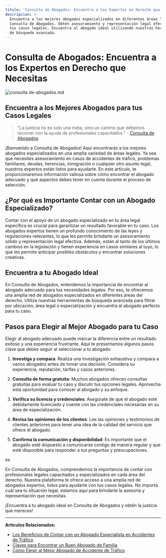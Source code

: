```yaml
---
titulo: 'Consulta de Abogados: Encuentra a los Expertos en Derecho que Necesitas'
descripcion: >-
  Encuentra a los mejores abogados especializados en diferentes áreas legales en
  Consulta de Abogados. Obtén asesoramiento y representación legal efectiva para
  tus casos legales. Encuentra al abogado ideal utilizando nuestras herramientas
  de búsqueda avanzada.
---
```


# Consulta de Abogados: Encuentra a los Expertos en Derecho que Necesitas

 ![consulta de-abogados.md](./img/consulta-de-abogados-1.webp)

## Encuentra a los Mejores Abogados para tus Casos Legales

> "La justicia no es solo una meta, sino un camino que debemos recorrer con la ayuda de profesionales capacitados." - [Consulta de Abogados](https://consultadeabogados.com)

¡Bienvenido a Consulta de Abogados! Aquí encontrarás a los mejores abogados especializados en una amplia variedad de áreas legales. Ya sea que necesites asesoramiento en casos de accidentes de tráfico, problemas familiares, deudas, herencias, inmigración o cualquier otro asunto legal, nuestros expertos están listos para ayudarte. En este artículo, te proporcionaremos información valiosa sobre cómo encontrar el abogado adecuado y qué aspectos debes tener en cuenta durante el proceso de selección.

## ¿Por qué es Importante Contar con un Abogado Especializado?

Contar con el apoyo de un abogado especializado en tu área legal específica es crucial para garantizar un resultado favorable en tu caso. Los abogados expertos tienen un profundo conocimiento de las leyes y regulaciones relevantes, lo que les permite brindarte un asesoramiento sólido y representación legal efectiva. Además, están al tanto de los últimos cambios en la legislación y tienen experiencia en casos similares al tuyo, lo que les permite anticipar posibles obstáculos y encontrar soluciones creativas.

## Encuentra a tu Abogado Ideal

En Consulta de Abogados, entendemos la importancia de encontrar al abogado adecuado para tus necesidades legales. Por eso, te ofrecemos una amplia red de abogados especializados en diferentes áreas del derecho. Utiliza nuestras herramientas de búsqueda avanzada para filtrar por ubicación, área legal o especialización y encuentra al abogado perfecto para tu caso.

## Pasos para Elegir al Mejor Abogado para tu Caso

Elegir al abogado adecuado puede marcar la diferencia entre un resultado exitoso y una experiencia frustrante. Aquí te presentamos algunos pasos clave que debes seguir al seleccionar a tu abogado:

1. **Investiga y compara**: Realiza una investigación exhaustiva y compara a varios abogados antes de tomar una decisión. Considera su experiencia, reputación, tarifas y casos anteriores.

2. **Consulta de forma gratuita**: Muchos abogados ofrecen consultas gratuitas para evaluar tu caso y discutir tus opciones legales. Aprovecha esta oportunidad para conocer al abogado y su enfoque.

3. **Verifica su licencia y credenciales**: Asegúrate de que el abogado esté debidamente licenciado y cuente con las credenciales necesarias en su área de especialización.

4. **Revisa las opiniones de los clientes**: Lee las opiniones y testimonios de clientes anteriores para tener una idea de la calidad del servicio que ofrece el abogado.

5. **Confirma la comunicación y disponibilidad**: Es importante que el abogado esté dispuesto a comunicarse contigo de manera regular y que esté disponible para responder a tus preguntas y preocupaciones.



es




En Consulta de Abogados, comprendemos la importancia de contar con profesionales legales capacitados y especializados en cada área del derecho. Nuestra plataforma te ofrece acceso a una amplia red de abogados expertos, listos para ayudarte con tus casos legales. No importa cuál sea tu situación legal, estamos aquí para brindarte la asesoría y representación que necesitas.




¡Encuentra a tu abogado ideal en Consulta de Abogados y obtén la justicia que mereces!




---




**Artículos Relacionados:**




- [Los Beneficios de Contar con un Abogado Especialista en Accidentes de Tráfico](abogados-especialistas-en-accidentes-de-trafico)
- [Claves para Encontrar un Buen Abogado de Familia](buenos-abogados-de-familia)
- [Cómo Elegir al Mejor Abogado de Accidente de Tráfico](abogado-accidente-trafico)



